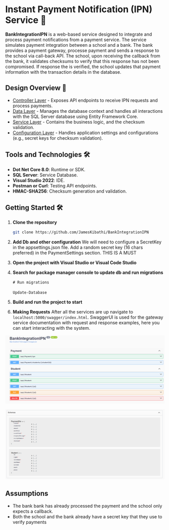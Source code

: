 # Instant Payment Notification (IPN) Service 🚀

**BankIntegrationIPN** is a web-based service designed to integrate and process payment notifications from a payment service. 
The service simulates payment integration between a school and a bank. The bank provides a payment gateway, processe payment
and sends a response to the school via call-back API. The school, upon receiving the callback from the bank, it validates checksums
to verify that this response has not been compromised. If response the is verified, the school updates that payment information
with the transaction details in the database.


## Design Overview 🧩

- [Controller Layer](./BankIntegrationIPN/Controllers) - Exposes API endpoints to receive IPN requests and process payments.
- [Data Layer](./BankIntegrationIPN/Data) - Manages the database context and handles all interactions with the SQL Server database using Entity Framework Core.
- [Service Layer](./BankIntegrationIPN/Services) - Contains the business logic, and the checksum validation.
- [Configuration Layer](./BankIntegrationIPN/Controllers) - Handles application settings and configurations (e.g., secret keys for checksum validation).


## Tools and Technologies 🛠️

- **Dot Net Core 8.0**: Runtime or SDK.
- **SQL Server**: Service Database.
- **Visual Studio 2022**: IDE.
- **Postman or Curl**: Testing API endpoints.
- **HMAC-SHA256**: Checksum generation and validation.

## Getting Started 🛠️

1. **Clone the repository**

   ```bash
   git clone https://github.com/JamesKibathi/BankIntegrationIPN
   ```

2. **Add Db and other configuration**
 We will need to configure a SecretKey in the appsettings.json file. Add a random secret key (16 chars preferred)
 in the PaymentSettings section. THIS IS A MUST

3. **Open the project with Visual Studio or Visual Code Studio**

4. **Search for package manager console to update db and run migrations**
   ```
   # Run migrations

   Update-Database
   ```

5. **Build and run the project to start**

6. **Making Requests**
After all the services are up navigate to `localhost:5000/swagger/index.html`. SwaggerUI is used for the gateway service documentation with request and response examples, here you can start interacting with the system.

![API Documentation](endpoints_swagger.png)


![Schema](schema_swagger.png)
  

## Assumptions
<ul>
    <li> The bank bank has already processed the payment and the school only expects a callback.</li>
    <li> Both the school and the bank already have a secret key that they use to verify payments</li>
</ul>
